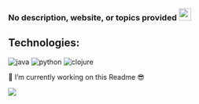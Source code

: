 ### No description, website, or topics provided <img src="https://media.giphy.com/media/hvRJCLFzcasrR4ia7z/giphy.gif" width="25px">

## Technologies: 

<p>
<img alt="java" src="https://img.shields.io/badge/Java-ED8B00?style=flat-square&logo=java&logoColor=white">
<img alt="python" src="https://img.shields.io/badge/Python-ED8B00?style=flat-square&logo=python&logoColor=white">
<img alt="clojure" src="https://img.shields.io/badge/Clojure-ED8B00?style=flat-square&logo=clojure&logoColor=white">


🔭 I’m currently working on this Readme :sunglasses:


![](https://visitor-badge.glitch.me/badge?page_id=cvic.cvic)


<!--
**cvic/cvic** is a ✨ _special_ ✨ repository because its `README.md` (this file) appears on your GitHub profile.

Here are some ideas to get you started:

- 🔭 I’m currently working on this Readme
- 🌱 I’m currently learning ...
- 👯 I’m looking to collaborate on ...
- 🤔 I’m looking for help with ...
- 💬 Ask me about ...
- 📫 How to reach me: ...
- 😄 Pronouns: ...
- ⚡ Fun fact: ...
-->
